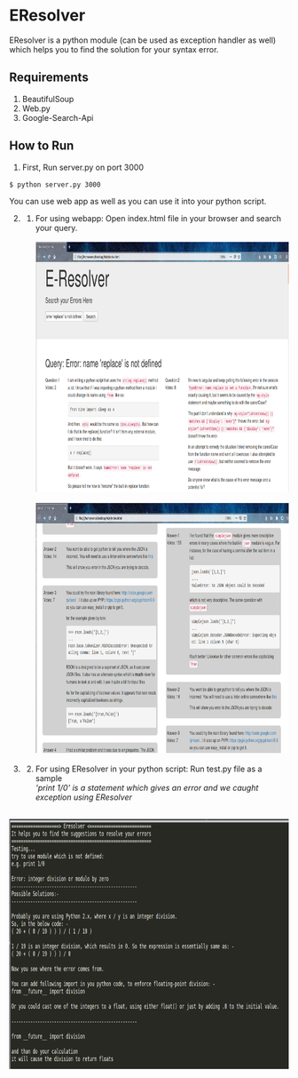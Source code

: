 # EResolver

EResolver is a python module (can be used as exception handler as well) which helps you to find the solution for your syntax error.

## Requirements
1. BeautifulSoup
2. Web.py
3. Google-Search-Api

## How to Run
1. First, Run server.py on port 3000
```shell
$ python server.py 3000 
```
You can use web app as well as you can use it into your python script.

2. 1) For using webapp:
Open index.html file in your browser and search your query.</br></br>
<img src="/screenshots/Screenshot%20from%202018-12-02%2000-30-17.png" width="800px" height="450px"></br></br>
<img src="/screenshots/Screenshot%20from%202018-12-02%2000-30-38.png" width="800px" height="450px"></br></br>
2. 2) For using EResolver in your python script:
Run test.py file as a sample </br> *'print 1/0' is a statement which gives an error and we caught exception using EResolver*</br></br>
<img src="/screenshots/Screenshot%20from%202018-12-02%2000-52-37.png" width="800px" height="450px">
